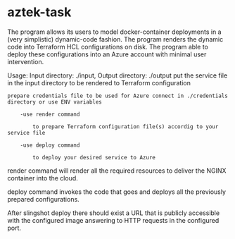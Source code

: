 # aztek-task

The program allows its users to model docker-container deployments in a (very simplistic) dynamic-code fashion. 
The program renders the dynamic code into Terraform HCL configurations on disk. 
The program able to deploy these configurations into an Azure account with minimal user intervention.

Usage: 
	Input directory: ./input,
	Output directory: ./output
	put the service file in the input directory to be rendered to Terraform configuration
	
	prepare credentials file to be used for Azure connect in ./credentials directory or use ENV variables
	
		-use render command
		
			to prepare Terraform configuration file(s) accordig to your service file
			
		-use deploy command
		
			to deploy your desired service to Azure
      
render command will render all the required resources to deliver the NGINX container into the cloud.

deploy command invokes the code that goes and deploys all the previously prepared configurations.

After ​slingshot deploy​ there should exist a URL that is publicly accessible with the configured image answering to HTTP requests in the configured port.
